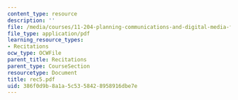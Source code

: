```yaml
---
content_type: resource
description: ''
file: /media/courses/11-204-planning-communications-and-digital-media-fall-2004/386f0d9b8a1a5c5358428958916dbe7e_rec5.pdf
file_type: application/pdf
learning_resource_types:
- Recitations
ocw_type: OCWFile
parent_title: Recitations
parent_type: CourseSection
resourcetype: Document
title: rec5.pdf
uid: 386f0d9b-8a1a-5c53-5842-8958916dbe7e
---
```

